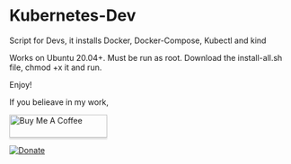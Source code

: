 # Kubernetes-Dev
Script for Devs, it installs Docker, Docker-Compose, Kubectl and kind

Works on Ubuntu 20.04+.
Must be run as root.
Download the install-all.sh file, chmod +x it and run.

Enjoy!

If you belieave in my work, 

<a href="https://www.buymeacoffee.com/mleonc" target="_blank"><img src="https://www.buymeacoffee.com/assets/img/custom_images/orange_img.png" alt="Buy Me A Coffee" style="height: 41px !important;width: 174px !important;box-shadow: 0px 3px 2px 0px rgba(190, 190, 190, 0.5) !important;-webkit-box-shadow: 0px 3px 2px 0px rgba(190, 190, 190, 0.5) !important;" ></a>

[![Donate](https://img.shields.io/badge/Donate-PayPal-green.svg)](https://www.paypal.com/donate/?hosted_button_id=6MSLWSDZ8LPP4)

